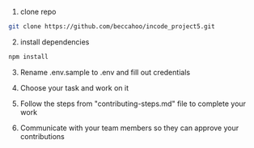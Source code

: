 1. clone repo

```bash
git clone https://github.com/beccahoo/incode_project5.git
```

2. install dependencies

```bash
npm install
```

3. Rename .env.sample to .env and fill out credentials

4. Choose your task and work on it 

5. Follow the steps from "contributing-steps.md" file to complete your work

6. Communicate with your team members so they can approve your contributions


